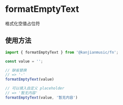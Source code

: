 # formatEmptyText

格式化空值占位符

## 使用方法

```ts
import { formatEmptyText } from '@kanjianmusic/fn';

const value = '';

// 缺省替换
// => '-'
formatEmptyText(value)

// 可以填入自定义 placeholder
// => '暂无内容'
formatEmptyText(value, '暂无内容')
```
